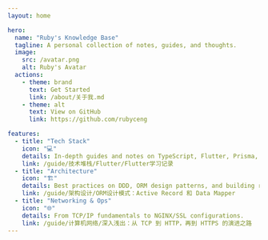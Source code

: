 ```yaml
---
layout: home

hero:
  name: "Ruby's Knowledge Base"
  tagline: A personal collection of notes, guides, and thoughts.
  image:
    src: /avatar.png
    alt: Ruby's Avatar
  actions:
    - theme: brand
      text: Get Started
      link: /about/关于我.md
    - theme: alt
      text: View on GitHub
      link: https://github.com/rubyceng

features:
  - title: "Tech Stack"
    icon: "💻"
    details: In-depth guides and notes on TypeScript, Flutter, Prisma, and more.
    link: /guide/技术堆栈/Flutter/Flutter学习记录
  - title: "Architecture"
    icon: "🏗️"
    details: Best practices on DDD, ORM design patterns, and building robust systems.
    link: /guide/架构设计/ORM设计模式：Active Record 和 Data Mapper
  - title: "Networking & Ops"
    icon: "🌐"
    details: From TCP/IP fundamentals to NGINX/SSL configurations.
    link: /guide/计算机网络/深入浅出：从 TCP 到 HTTP，再到 HTTPS 的演进之路
---
```


<style>
/* 头像圆形和背景高光效果 */
.VPHero .image {
  position: relative !important;
}

.VPHero .image .VPImage {
  border-radius: 50% !important;
  box-shadow: 0 8px 32px rgba(0, 0, 0, 0.1), 
              0 0 40px rgba(var(--vp-c-brand-rgb), 0.3) !important;
  border: 5px solid rgb(168, 177, 255) !important;
}


</style>
